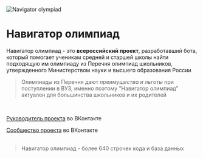 <p><img align="center" src="https://readme-typing-svg.herokuapp.com?font=Fira+Code&pause=1300&color=9561CE&width=435&lines=%F0%9F%91%8B+Hi%2C+it's+Navigator+olympiad+%F0%9F%8F%86" alt="Navigator olympiad" /></p>


# Навигатор олимпиад
Навигатор олимпиад - это **всероссийский проект**, разработавший бота, который помогает ученикам средней и старшей школы найти подходящую им олимпиаду из Перечня олимпиад школьников, утвержденного Министерством науки и высшего образования России

> Олимпиады из Перечня дают *преимущества и льготы* при поступлении в ВУЗ, именно поэтому "Навигатор олимпиад" актуален для большинства школьников и их родителей
<br>

[Руководитель проекта](https://vk.com/forever.molodoy "Данила Седельников") во ВКонтакте 

[Сообщество проекта](https://vk.com/navigator_olympiad "Навигатор олимпиад") во ВКонтакте
<br><br>

> Навигатор олимпиад - более 640 строчек кода и база данных 
